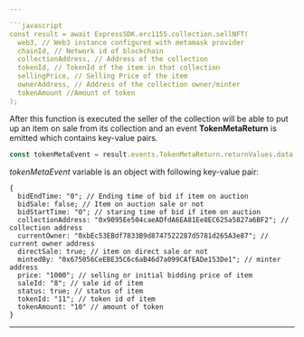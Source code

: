 ```yaml
---

```javascript
const result = await ExpressSDK.erc1155.collection.sellNFT(
  web3, // Web3 instance configured with metamask provider
  chainId, // Network id of blockchain
  collectionAddress, // Address of the collection
  tokenId, // TokenId of the item in that collection
  sellingPrice, // Selling Price of the item
  ownerAddress, // Address of the collection owner/minter
  tokenAmount //Amount of token
);
```

After this function is executed the seller of the collection will be able to put up an item on sale from its collection and an event **TokenMetaReturn** is emitted which contains key-value pairs.

```javascript
const tokenMetaEvent = result.events.TokenMetaReturn.returnValues.data;
```

_tokenMetaEvent_ variable is an object with following key-value pair:

```
{
  bidEndTime: "0"; // Ending time of bid if item on auction
  bidSale: false; // Item on auction sale or not
  bidStartTime: "0"; // staring time of bid if item on auction
  collectionAddress: "0x9095Ee504caeADfdA6EA81Ee8EC625a5827a6BF2"; // collection address
  currentOwner: "0xbEc53EBdf7833B9d8747522287d5781d265A3e87"; // current owner address
  directSale: true; // item on direct sale or not
  mintedBy: "0x675056CeEBE35C6c6aB46d7a099CAfEADe153De1"; // minter address
  price: "1000"; // selling or initial bidding price of item
  saleId: "8"; // sale id of item
  status: true; // status of item
  tokenId: "11"; // token id of item
  tokenAmount: "10" // amount of token
}
```

---
```

